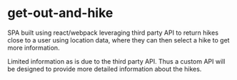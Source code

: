 # get-out-and-hike

SPA built using react/webpack leveraging third party API to return hikes close to a user using location data, where they can then select a hike to get more information.

Limited information as is due to the third party API. Thus a custom API will be designed to provide more detailed information about the hikes.

